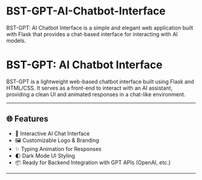 # BST-GPT-AI-Chatbot-Interface
BST-GPT: AI Chatbot Interface is a simple and elegant web application built with Flask that provides a chat-based interface for interacting with AI models.
# BST-GPT: AI Chatbot Interface

BST-GPT is a lightweight web-based chatbot interface built using Flask and HTML/CSS. It serves as a front-end to interact with an AI assistant, providing a clean UI and animated responses in a chat-like environment.

---

## 🌐 Features

- 🧠 Interactive AI Chat Interface
- 🖼️ Customizable Logo & Branding
- ✨ Typing Animation for Responses
- 🌓 Dark Mode UI Styling
- 📦 Ready for Backend Integration with GPT APIs (OpenAI, etc.)

---
